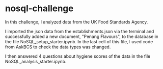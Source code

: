 # nosql-challenge
In this challenge, I analyzed data from the UK Food Standards Agency. 

I imported the json data from the establishments.json via the terminal and successfully added a new document, "Penang Flavours", to the database in the file NoSQL_setup_starter.ipynb. In the last cell of this file, I used code from AskBCS to check the data types was changed.

I then answered 4 questions about hygiene scores of the data in the file NoSQL_analysis_starter.ipynb.
